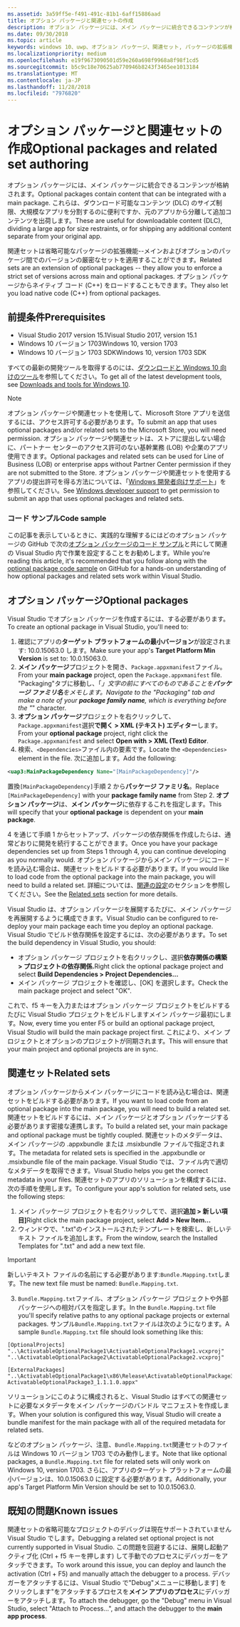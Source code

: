 ```yaml
---
ms.assetid: 3a59ff5e-f491-491c-81b1-6aff15886aad
title: オプション パッケージと関連セットの作成
description: オプション パッケージには、メイン パッケージに統合できるコンテンツが格納されます。 オプション パッケージは、ダウンロード可能なコンテンツ (DLC) 用や、サイズ制約に対応して大規模アプリを分割する場合、元のアプリから分離して追加コンテンツを出荷する場合に便利です。
ms.date: 09/30/2018
ms.topic: article
keywords: windows 10、uwp、オプション パッケージ、関連セット, パッケージの拡張機能、visual studio
ms.localizationpriority: medium
ms.openlocfilehash: e19f9673090501d59e260a698f9968a8f98f1cd5
ms.sourcegitcommit: b5c9c18e70625ab770946b8243f3465ee1013184
ms.translationtype: MT
ms.contentlocale: ja-JP
ms.lasthandoff: 11/28/2018
ms.locfileid: "7976820"
---
```

# <a name="optional-packages-and-related-set-authoring"></a><span data-ttu-id="f89f2-105">オプション パッケージと関連セットの作成</span><span class="sxs-lookup"><span data-stu-id="f89f2-105">Optional packages and related set authoring</span></span>
<span data-ttu-id="f89f2-106">オプション パッケージには、メイン パッケージに統合できるコンテンツが格納されます。</span><span class="sxs-lookup"><span data-stu-id="f89f2-106">Optional packages contain content that can be integrated with a main package.</span></span> <span data-ttu-id="f89f2-107">これらは、ダウンロード可能なコンテンツ (DLC) のサイズ制限、大規模なアプリを分割するのに便利ですか、元のアプリから分離して追加コンテンツを出荷します。</span><span class="sxs-lookup"><span data-stu-id="f89f2-107">These are useful for downloadable content (DLC), dividing a large app for size restraints, or for shipping any additional content separate from your original app.</span></span>

<span data-ttu-id="f89f2-108">関連セットは省略可能なパッケージの拡張機能--メインおよびオプションのパッケージ間でのバージョンの厳密なセットを適用することができます。</span><span class="sxs-lookup"><span data-stu-id="f89f2-108">Related sets are an extension of optional packages -- they allow you to enforce a strict set of versions across main and optional packages.</span></span> <span data-ttu-id="f89f2-109">オプション パッケージからネイティブ コード (C++) をロードすることもできます。</span><span class="sxs-lookup"><span data-stu-id="f89f2-109">They also let you load native code (C++) from optional packages.</span></span> 

## <a name="prerequisites"></a><span data-ttu-id="f89f2-110">前提条件</span><span class="sxs-lookup"><span data-stu-id="f89f2-110">Prerequisites</span></span>

- <span data-ttu-id="f89f2-111">Visual Studio 2017 version 15.1</span><span class="sxs-lookup"><span data-stu-id="f89f2-111">Visual Studio 2017, version 15.1</span></span>
- <span data-ttu-id="f89f2-112">Windows 10 バージョン 1703</span><span class="sxs-lookup"><span data-stu-id="f89f2-112">Windows 10, version 1703</span></span>
- <span data-ttu-id="f89f2-113">Windows 10 バージョン 1703 SDK</span><span class="sxs-lookup"><span data-stu-id="f89f2-113">Windows 10, version 1703 SDK</span></span>

<span data-ttu-id="f89f2-114">すべての最新の開発ツールを取得するのには、[ダウンロードと Windows 10 向けのツール](https://developer.microsoft.com/windows/downloads)を参照してください。</span><span class="sxs-lookup"><span data-stu-id="f89f2-114">To get all of the latest development tools, see [Downloads and tools for Windows 10](https://developer.microsoft.com/windows/downloads).</span></span>

> [!NOTE]
> <span data-ttu-id="f89f2-115">オプション パッケージや関連セットを使用して、Microsoft Store アプリを送信するには、アクセス許可する必要があります。</span><span class="sxs-lookup"><span data-stu-id="f89f2-115">To submit an app that uses optional packages and/or related sets to the Microsoft Store, you will need permission.</span></span> <span data-ttu-id="f89f2-116">オプション パッケージや関連セットは、ストアに提出しない場合に、パートナー センターのアクセス許可のない基幹業務 (LOB) や企業のアプリ使用できます。</span><span class="sxs-lookup"><span data-stu-id="f89f2-116">Optional packages and related sets can be used for Line of Business (LOB) or enterprise apps without Partner Center permission if they are not submitted to the Store.</span></span> <span data-ttu-id="f89f2-117">オプション パッケージや関連セットを使用するアプリの提出許可を得る方法については、「[Windows 開発者向けサポート](https://developer.microsoft.com/windows/support)」を参照してください。</span><span class="sxs-lookup"><span data-stu-id="f89f2-117">See [Windows developer support](https://developer.microsoft.com/windows/support) to get permission to submit an app that uses optional packages and related sets.</span></span>

### <a name="code-sample"></a><span data-ttu-id="f89f2-118">コード サンプル</span><span class="sxs-lookup"><span data-stu-id="f89f2-118">Code sample</span></span>
<span data-ttu-id="f89f2-119">この記事を表示しているときに、実践的な理解するにはどのオプション パッケージの GitHub で次の[オプション パッケージのコード サンプル](https://github.com/AppInstaller/OptionalPackageSample)と共にして関連の Visual Studio 内で作業を設定することをお勧めします。</span><span class="sxs-lookup"><span data-stu-id="f89f2-119">While you're reading this article, it's recommended that you follow along with the [optional package code sample](https://github.com/AppInstaller/OptionalPackageSample) on GitHub for a hands-on understanding of how optional packages and related sets work within Visual Studio.</span></span>

## <a name="optional-packages"></a><span data-ttu-id="f89f2-120">オプション パッケージ</span><span class="sxs-lookup"><span data-stu-id="f89f2-120">Optional packages</span></span>
<span data-ttu-id="f89f2-121">Visual Studio でオプション パッケージを作成するには、する必要があります。</span><span class="sxs-lookup"><span data-stu-id="f89f2-121">To create an optional package in Visual Studio, you'll need to:</span></span>
1. <span data-ttu-id="f89f2-122">確認にアプリの**ターゲット プラットフォームの最小バージョン**が設定されます: 10.0.15063.0 します。</span><span class="sxs-lookup"><span data-stu-id="f89f2-122">Make sure your app's **Target Platform Min Version** is set to: 10.0.15063.0.</span></span>
2. <span data-ttu-id="f89f2-123">**メイン パッケージ**プロジェクトを開き、`Package.appxmanifest`ファイル。</span><span class="sxs-lookup"><span data-stu-id="f89f2-123">From your **main package** project, open the `Package.appxmanifest` file.</span></span> <span data-ttu-id="f89f2-124">"Packaging"タブに移動し、「_」文字の前にすべてのものであることを**パッケージ ファミリ名**をメモします。</span><span class="sxs-lookup"><span data-stu-id="f89f2-124">Navigate to the "Packaging" tab and make a note of your **package family name**, which is everything before the "_" character.</span></span>
3. <span data-ttu-id="f89f2-125">**オプション パッケージ**プロジェクトを右クリックして、`Package.appxmanifest`選択**で開く > XML (テキスト) エディター**します。</span><span class="sxs-lookup"><span data-stu-id="f89f2-125">From your **optional package** project, right click the `Package.appxmanifest` and select **Open with > XML (Text) Editor**.</span></span>
4. <span data-ttu-id="f89f2-126">検索、`<Dependencies>`ファイル内の要素です。</span><span class="sxs-lookup"><span data-stu-id="f89f2-126">Locate the `<Dependencies>` element in the file.</span></span> <span data-ttu-id="f89f2-127">次に追加します。</span><span class="sxs-lookup"><span data-stu-id="f89f2-127">Add the following:</span></span>

```XML
<uap3:MainPackageDependency Name="[MainPackageDependency]"/>
```

<span data-ttu-id="f89f2-128">置換`[MainPackageDependency]`手順 2 から**パッケージ ファミリ名**。</span><span class="sxs-lookup"><span data-stu-id="f89f2-128">Replace `[MainPackageDependency]` with your **package family name** from Step 2.</span></span> <span data-ttu-id="f89f2-129">**オプション パッケージ**は、**メイン パッケージ**に依存するこれを指定します。</span><span class="sxs-lookup"><span data-stu-id="f89f2-129">This will specify that your **optional package** is dependent on your **main package**.</span></span>

<span data-ttu-id="f89f2-130">4 を通じて手順 1 からセットアップ、パッケージの依存関係を作成したらは、通常どおりに開発を続行することができます。</span><span class="sxs-lookup"><span data-stu-id="f89f2-130">Once you have your package dependencies set up from Steps 1 through 4, you can continue developing as you normally would.</span></span> <span data-ttu-id="f89f2-131">オプション パッケージからメイン パッケージにコードを読み込む場合は、関連セットをビルドする必要があります。</span><span class="sxs-lookup"><span data-stu-id="f89f2-131">If you would like to load code from the optional package into the main package, you will need to build a related set.</span></span> <span data-ttu-id="f89f2-132">詳細については、[関連の設定](#related_sets)のセクションを参照してください。</span><span class="sxs-lookup"><span data-stu-id="f89f2-132">See the [Related sets](#related_sets) section for more details.</span></span>

<span data-ttu-id="f89f2-133">Visual Studio は、オプション パッケージを展開するたびに、メイン パッケージを再展開するように構成できます。</span><span class="sxs-lookup"><span data-stu-id="f89f2-133">Visual Studio can be configured to re-deploy your main package each time you deploy an optional package.</span></span> <span data-ttu-id="f89f2-134">Visual Studio でビルド依存関係を設定するには、次の必要があります。</span><span class="sxs-lookup"><span data-stu-id="f89f2-134">To set the build dependency in Visual Studio, you should:</span></span>

- <span data-ttu-id="f89f2-135">オプション パッケージ プロジェクトを右クリックし、選択**依存関係の構築 > プロジェクトの依存関係.**</span><span class="sxs-lookup"><span data-stu-id="f89f2-135">Right click the optional package project and select **Build Dependencies > Project Dependencies...**</span></span>
- <span data-ttu-id="f89f2-136">メイン パッケージ プロジェクトを確認し、[OK] を選択します。</span><span class="sxs-lookup"><span data-stu-id="f89f2-136">Check the main package project and select "OK".</span></span> 

<span data-ttu-id="f89f2-137">これで、f5 キーを入力またはオプション パッケージ プロジェクトをビルドするたびに Visual Studio プロジェクトをビルドしますメイン パッケージ最初にします。</span><span class="sxs-lookup"><span data-stu-id="f89f2-137">Now, every time you enter F5 or build an optional package project, Visual Studio will build the main package project first.</span></span> <span data-ttu-id="f89f2-138">これにより、メイン プロジェクトとオプションのプロジェクトが同期されます。</span><span class="sxs-lookup"><span data-stu-id="f89f2-138">This will ensure that your main project and optional projects are in sync.</span></span>

## <span data-ttu-id="f89f2-139">関連セット<a name="related_sets"></a></span><span class="sxs-lookup"><span data-stu-id="f89f2-139">Related sets<a name="related_sets"></a></span></span>

<span data-ttu-id="f89f2-140">オプション パッケージからメイン パッケージにコードを読み込む場合は、関連セットをビルドする必要があります。</span><span class="sxs-lookup"><span data-stu-id="f89f2-140">If you want to load code from an optional package into the main package, you will need to build a related set.</span></span> <span data-ttu-id="f89f2-141">関連セットをビルドするには、メイン パッケージとオプション パッケージする必要があります密接な連携します。</span><span class="sxs-lookup"><span data-stu-id="f89f2-141">To build a related set, your main package and optional package must be tightly coupled.</span></span> <span data-ttu-id="f89f2-142">関連セットのメタデータは、メイン パッケージの .appxbundle または .msixbundle ファイルで指定されます。</span><span class="sxs-lookup"><span data-stu-id="f89f2-142">The metadata for related sets is specified in the .appxbundle or .msixbundle file of the main package.</span></span> <span data-ttu-id="f89f2-143">Visual Studio では、ファイル内で適切なメタデータを取得できます。</span><span class="sxs-lookup"><span data-stu-id="f89f2-143">Visual Studio helps you get the correct metadata in your files.</span></span> <span data-ttu-id="f89f2-144">関連セットのアプリのソリューションを構成するには、次の手順を使用します。</span><span class="sxs-lookup"><span data-stu-id="f89f2-144">To configure your app's solution for related sets, use the following steps:</span></span>

1. <span data-ttu-id="f89f2-145">メイン パッケージ プロジェクトを右クリックしてで、選択**追加 > 新しい項目]**</span><span class="sxs-lookup"><span data-stu-id="f89f2-145">Right click the main package project, select **Add > New Item...**</span></span>
2. <span data-ttu-id="f89f2-146">ウィンドウで、".txt"のインストールされたテンプレートを検索し、新しいテキスト ファイルを追加します。</span><span class="sxs-lookup"><span data-stu-id="f89f2-146">From the window, search the Installed Templates for ".txt" and add a new text file.</span></span>
> [!IMPORTANT]
> <span data-ttu-id="f89f2-147">新しいテキスト ファイルの名前にする必要があります:`Bundle.Mapping.txt`します。</span><span class="sxs-lookup"><span data-stu-id="f89f2-147">The new text file must be named: `Bundle.Mapping.txt`.</span></span>
3. <span data-ttu-id="f89f2-148">`Bundle.Mapping.txt`ファイル、オプション パッケージ プロジェクトや外部パッケージへの相対パスを指定します。</span><span class="sxs-lookup"><span data-stu-id="f89f2-148">In the `Bundle.Mapping.txt` file you'll specify relative paths to any optional package projects or external packages.</span></span> <span data-ttu-id="f89f2-149">サンプル`Bundle.Mapping.txt`ファイルは次のようになります。</span><span class="sxs-lookup"><span data-stu-id="f89f2-149">A sample `Bundle.Mapping.txt` file should look something like this:</span></span>

```syntax
[OptionalProjects]
"..\ActivatableOptionalPackage1\ActivatableOptionalPackage1.vcxproj"
"..\ActivatableOptionalPackage2\ActivatableOptionalPackage2.vcxproj"

[ExternalPackages]
"..\ActivatableOptionalPackage1\x86\Release\ActivatableOptionalPackage3_1.1.1.0\ ActivatableOptionalPackage3_1.1.1.0.appx"
```

<span data-ttu-id="f89f2-150">ソリューションにこのように構成されると、Visual Studio はすべての関連セットに必要なメタデータをメイン パッケージのバンドル マニフェストを作成します。</span><span class="sxs-lookup"><span data-stu-id="f89f2-150">When your solution is configured this way, Visual Studio will create a bundle manifest for the main package with all of the required metadata for related sets.</span></span> 

<span data-ttu-id="f89f2-151">などのオプション パッケージ、注意、`Bundle.Mapping.txt`関連セットのファイルは Windows 10 バージョン 1703 でのみ動作します。</span><span class="sxs-lookup"><span data-stu-id="f89f2-151">Note that like optional packages, a `Bundle.Mapping.txt` file for related sets will only work on Windows 10, version 1703.</span></span> <span data-ttu-id="f89f2-152">さらに、アプリのターゲット プラットフォームの最小バージョンは、10.0.15063.0 に設定する必要があります。</span><span class="sxs-lookup"><span data-stu-id="f89f2-152">Additionally, your app's Target Platform Min Version should be set to 10.0.15063.0.</span></span>

## <span data-ttu-id="f89f2-153">既知の問題<a name="known_issues"></a></span><span class="sxs-lookup"><span data-stu-id="f89f2-153">Known issues<a name="known_issues"></a></span></span>

<span data-ttu-id="f89f2-154">関連セットの省略可能なプロジェクトのデバッグは現在サポートされていません Visual Studio でします。</span><span class="sxs-lookup"><span data-stu-id="f89f2-154">Debugging a related set optional project is not currently supported in Visual Studio.</span></span> <span data-ttu-id="f89f2-155">この問題を回避するには、展開し起動アクティブ化 (Ctrl + f5 キーを押します) して手動でのプロセスにデバッガーをアタッチできます。</span><span class="sxs-lookup"><span data-stu-id="f89f2-155">To work around this issue, you can deploy and launch the activation (Ctrl + F5) and manually attach the debugger to a process.</span></span> <span data-ttu-id="f89f2-156">デバッガーをアタッチするには、Visual Studio で"Debug"メニューに移動します] をクリックします"をアタッチするプロセスを**メイン アプリのプロセス**にデバッガーをアタッチします。</span><span class="sxs-lookup"><span data-stu-id="f89f2-156">To attach the debugger, go the "Debug" menu in Visual Studio, select "Attach to Process...", and attach the debugger to the **main app process**.</span></span>